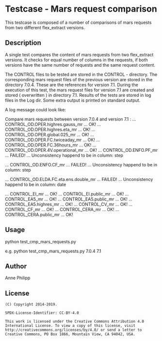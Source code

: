 # Testcase - Mars request comparison

This testcase is composed of a number of comparisons of mars requests from two different flex_extract versions.

## Description

A single test compares the content of mars requests from two flex_extract versions. It checks for equal number of columns in the requests, if both versions have the same number of requests and the same request content.

The CONTROL files to be tested are stored in the CONTROL - directory. The corresponding mars request files of the previous version are stored in the directory 7.0.4. These are the references for version 7.1. During the execution of this test, the mars request files for version 7.1 are created and stored ( overwritten ) in directory 7.1. Results of the tests are stored in log files in the Log dir. Some extra output is printed on standard output. 

A log message could look like: 

Compare mars requests between version 7.0.4 and version 7.1 : 
... CONTROL_OD.OPER.highres.gauss_mr ... OK!
... CONTROL_OD.OPER.highres.eta_mr ... OK!
... CONTROL_OD.OPER.global.025_mr ... OK!
... CONTROL_OD.OPER.FC.twiceaday_mr ... OK!
... CONTROL_OD.OPER.FC.36hours_mr ... OK!
... CONTROL_OD.OPER.4V.operational_mr ... OK!
... CONTROL_OD.ENFO.PF_mr ... FAILED!
... 	Unconsistency happend to be in column: step

... CONTROL_OD.ENFO.CF_mr ... FAILED!
... 	Unconsistency happend to be in column: step

... CONTROL_OD.ELDA.FC.eta.ens.double_mr ... FAILED!
... 	Unconsistency happend to be in column: date

... CONTROL_EI_mr ... OK!
... CONTROL_EI.public_mr ... OK!
... CONTROL_EA5_mr ... OK!
... CONTROL_EA5.public_mr ... OK!
... CONTROL_EA5.highres_mr ... OK!
... CONTROL_CV_mr ... OK!
... CONTROL_CF_mr ... OK!
... CONTROL_CERA_mr ... OK!
... CONTROL_CERA.public_mr ... OK!




## Usage

python test_cmp_mars_requests.py <previous-version> <version-to-be-tested>

e.g. python test_cmp_mars_requests.py 7.0.4 7.1

## Author
 Anne Philipp


## License
    (C) Copyright 2014-2019.

    SPDX-License-Identifier: CC-BY-4.0

    This work is licensed under the Creative Commons Attribution 4.0
    International License. To view a copy of this license, visit
    http://creativecommons.org/licenses/by/4.0/ or send a letter to
    Creative Commons, PO Box 1866, Mountain View, CA 94042, USA.

